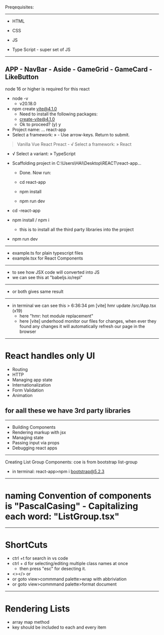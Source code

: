 Preqequisites: 
________________________________
 
- HTML
- CSS
- JS

- Type Script - super set of JS
--------------------------------
APP
    - NavBar
    - Aside
    - GameGrid
        - GameCard
        - LikeButton
--------------------------------
node 16 or higher is required for this react
- node -v 
    - v20.18.0
- npm create vite@4.1.0 
    - Need to install the following packages:
    - create-vite@4.1.0
    - Ok to proceed? (y) y
-  Project name: ... react-app
- Select a framework: » - Use arrow-keys. Return to submit.
>   Vanilla
    Vue
    React
    Preact
    - √ Select a framework: » React
- √ Select a variant: » TypeScript
-   Scaffolding project in C:\Users\HAI\Desktop\REACT\react-app...

    - Done. Now run:

    - cd react-app
    - npm install
    - npm run dev
- cd -react-app
- npm install / npm i
    - this is to install all the third party libraries into the project 
- npm run dev
_________________________________
- example.ts for plain typescript files
- example.tsx for React Components
---------------------------------
- to see how JSX code will converted into JS 
- we can see this at "babeljs.io/repl"
---------------------------------
- <example></example> or <emaple/> both gives same result
---------------------------------
- in terminal we can see this > 6:36:34 pm [vite] hmr update /src/App.tsx (x19)
    - here "hmr: hot module replacement"
    - here [vite] underhood monitor our files for changes, when ever they found any changes it will automatically refresh our page in the browser
---------------------------------
# React handles only UI
- Routing
- HTTP
- Managing app state
- Internationalization
- Form Validation
- Animation
## for aall these we have 3rd party libraries
-----------------------------------
- Building Components
- Rendering markup with jsx
- Managing state
- Passing input via props
- Debugging react apps
------------------------------------
Creating List Group Components: coe is from bootstrap list-group
- in terminal: react-app>npm i bootstrap@5.2.3
--------------------------------------
# naming Convention of components is "PascalCasing" - Capitalizing each word: "ListGroup.tsx"
_____________________________________
# ShortCuts
- ctrl +t for search in vs code
- ctrl + d for selecting/editing multiple class names at once
    - then press "esc" for desecting it.
- <></> or <Fragment></Fragment> 
- or goto view>commmand palette>wrap with abbriviation
- or goto view>commmand palette>format document
_____________________________________
# Rendering Lists
- array map method
- key should be included to each and every item